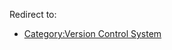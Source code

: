 Redirect to:

*   [Category:Version Control System](/index.php/Category:Version_Control_System "Category:Version Control System")